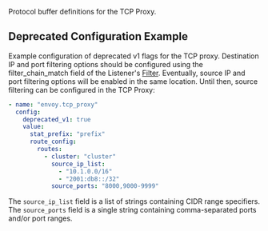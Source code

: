 Protocol buffer definitions for the TCP Proxy.

Deprecated Configuration Example
--------------------------------

Example configuration of deprecated v1 flags for the TCP proxy. Destination IP and port filtering
options should be configured using the filter_chain_match field of the Listener's
[Filter](https://www.envoyproxy.io/docs/envoy/latest/api-v2/api/v2/listener/listener.proto#envoy-api-msg-listener-filter).
Eventually, source IP and port filtering options will be enabled in the same location. Until then,
source filtering can be configured in the TCP Proxy:

``` yaml
- name: "envoy.tcp_proxy"
  config:
    deprecated_v1: true
    value:
      stat_prefix: "prefix"
      route_config:
        routes:
          - cluster: "cluster"
            source_ip_list:
              - "10.1.0.0/16"
              - "2001:db8::/32"
            source_ports: "8000,9000-9999"
```

The `source_ip_list` field is a list of strings containing CIDR range specifiers. The
`source_ports` field is a single string containing comma-separated ports and/or port ranges.

